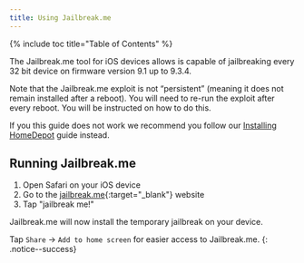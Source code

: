 ```yaml
---
title: Using Jailbreak.me
---
```


{% include toc title="Table of Contents" %}

The Jailbreak.me tool for iOS devices allows is capable of jailbreaking every 32 bit device on firmware version 9.1 up to 9.3.4.

Note that the Jailbreak.me exploit is not “persistent” (meaning it does not remain installed after a reboot). You will need to re-run the exploit after every reboot. You will be instructed on how to do this.

If you this guide does not work we recommend you follow our [Installing HomeDepot](installing-homedepot) guide instead.

## Running Jailbreak.me

1. Open Safari on your iOS device
1. Go to the [jailbreak.me](https://jailbreak.me/){:target="_blank"} website
1. Tap "jailbreak me!"

Jailbreak.me will now install the temporary jailbreak on your device.

Tap `Share` -> `Add to home screen` for easier access to Jailbreak.me.
{: .notice--success}

